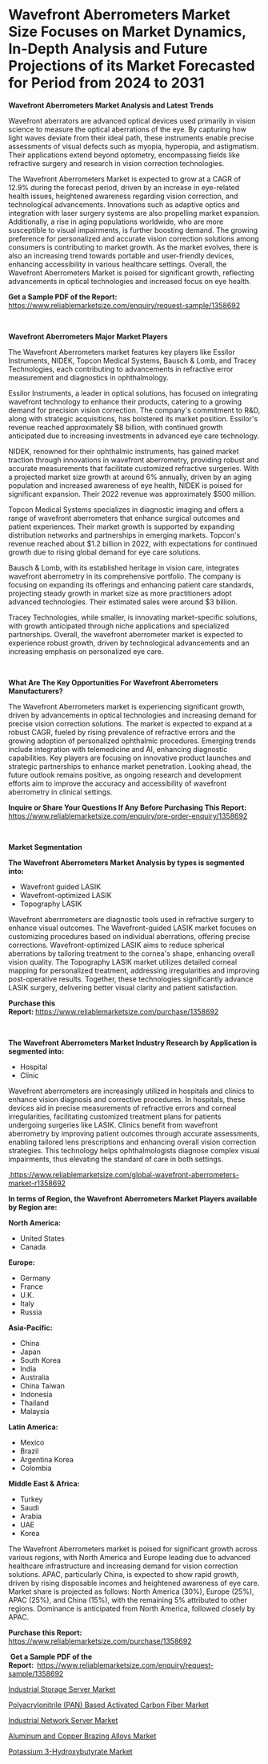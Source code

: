 <p><h1>Wavefront Aberrometers Market Size Focuses on Market Dynamics, In-Depth Analysis and Future Projections of its Market Forecasted for Period from 2024 to 2031</h1></p><p><strong>Wavefront Aberrometers Market Analysis and Latest Trends</strong></p>
<p><p>Wavefront aberrators are advanced optical devices used primarily in vision science to measure the optical aberrations of the eye. By capturing how light waves deviate from their ideal path, these instruments enable precise assessments of visual defects such as myopia, hyperopia, and astigmatism. Their applications extend beyond optometry, encompassing fields like refractive surgery and research in vision correction technologies.</p><p>The Wavefront Aberrometers Market is expected to grow at a CAGR of 12.9% during the forecast period, driven by an increase in eye-related health issues, heightened awareness regarding vision correction, and technological advancements. Innovations such as adaptive optics and integration with laser surgery systems are also propelling market expansion. Additionally, a rise in aging populations worldwide, who are more susceptible to visual impairments, is further boosting demand. The growing preference for personalized and accurate vision correction solutions among consumers is contributing to market growth. As the market evolves, there is also an increasing trend towards portable and user-friendly devices, enhancing accessibility in various healthcare settings. Overall, the Wavefront Aberrometers Market is poised for significant growth, reflecting advancements in optical technologies and increased focus on eye health.</p></p>
<p><strong>Get a Sample PDF of the Report:&nbsp;</strong> <a href="https://www.reliablemarketsize.com/enquiry/request-sample/1358692?utm_campaign=1131&utm_medium=2&utm_source=Github&utm_content=ia&utm_term=11102024&utm_id=wavefront-aberrometers">https://www.reliablemarketsize.com/enquiry/request-sample/1358692</a></p>
<p>&nbsp;</p>
<p><strong>Wavefront Aberrometers Major Market Players</strong></p>
<p><p>The Wavefront Aberrometers market features key players like Essilor Instruments, NIDEK, Topcon Medical Systems, Bausch & Lomb, and Tracey Technologies, each contributing to advancements in refractive error measurement and diagnostics in ophthalmology.</p><p>Essilor Instruments, a leader in optical solutions, has focused on integrating wavefront technology to enhance their products, catering to a growing demand for precision vision correction. The company's commitment to R&D, along with strategic acquisitions, has bolstered its market position. Essilor's revenue reached approximately $8 billion, with continued growth anticipated due to increasing investments in advanced eye care technology.</p><p>NIDEK, renowned for their ophthalmic instruments, has gained market traction through innovations in wavefront aberrometry, providing robust and accurate measurements that facilitate customized refractive surgeries. With a projected market size growth at around 6% annually, driven by an aging population and increased awareness of eye health, NIDEK is poised for significant expansion. Their 2022 revenue was approximately $500 million.</p><p>Topcon Medical Systems specializes in diagnostic imaging and offers a range of wavefront aberrometers that enhance surgical outcomes and patient experiences. Their market growth is supported by expanding distribution networks and partnerships in emerging markets. Topcon's revenue reached about $1.2 billion in 2022, with expectations for continued growth due to rising global demand for eye care solutions.</p><p>Bausch & Lomb, with its established heritage in vision care, integrates wavefront aberrometry in its comprehensive portfolio. The company is focusing on expanding its offerings and enhancing patient care standards, projecting steady growth in market size as more practitioners adopt advanced technologies. Their estimated sales were around $3 billion.</p><p>Tracey Technologies, while smaller, is innovating market-specific solutions, with growth anticipated through niche applications and specialized partnerships. Overall, the wavefront aberrometer market is expected to experience robust growth, driven by technological advancements and an increasing emphasis on personalized eye care.</p></p>
<p>&nbsp;</p>
<p><strong>What Are The Key Opportunities For Wavefront Aberrometers Manufacturers?</strong></p>
<p><p>The Wavefront Aberrometers market is experiencing significant growth, driven by advancements in optical technologies and increasing demand for precise vision correction solutions. The market is expected to expand at a robust CAGR, fueled by rising prevalence of refractive errors and the growing adoption of personalized ophthalmic procedures. Emerging trends include integration with telemedicine and AI, enhancing diagnostic capabilities. Key players are focusing on innovative product launches and strategic partnerships to enhance market penetration. Looking ahead, the future outlook remains positive, as ongoing research and development efforts aim to improve the accuracy and accessibility of wavefront aberrometry in clinical settings.</p></p>
<p><strong>Inquire or Share Your Questions If Any Before Purchasing This Report:</strong> <a href="https://www.reliablemarketsize.com/enquiry/pre-order-enquiry/1358692?utm_campaign=1131&utm_medium=2&utm_source=Github&utm_content=ia&utm_term=11102024&utm_id=wavefront-aberrometers">https://www.reliablemarketsize.com/enquiry/pre-order-enquiry/1358692</a></p>
<p>&nbsp;</p>
<p><strong>Market Segmentation</strong></p>
<p><strong>The Wavefront Aberrometers Market Analysis by types is segmented into:</strong></p>
<p><ul><li>Wavefront guided LASIK</li><li>Wavefront-optimized LASIK</li><li>Topography LASIK</li></ul></p>
<p><p>Wavefront aberrrometers are diagnostic tools used in refractive surgery to enhance visual outcomes. The Wavefront-guided LASIK market focuses on customizing procedures based on individual aberrations, offering precise corrections. Wavefront-optimized LASIK aims to reduce spherical aberrations by tailoring treatment to the cornea's shape, enhancing overall vision quality. The Topography LASIK market utilizes detailed corneal mapping for personalized treatment, addressing irregularities and improving post-operative results. Together, these technologies significantly advance LASIK surgery, delivering better visual clarity and patient satisfaction.</p></p>
<p><strong>Purchase this Report:&nbsp;</strong><a href="https://www.reliablemarketsize.com/purchase/1358692?utm_campaign=1131&utm_medium=2&utm_source=Github&utm_content=ia&utm_term=11102024&utm_id=wavefront-aberrometers">https://www.reliablemarketsize.com/purchase/1358692</a></p>
<p>&nbsp;</p>
<p><strong>The Wavefront Aberrometers Market Industry Research by Application is segmented into:</strong></p>
<p><ul><li>Hospital</li><li>Clinic</li></ul></p>
<p><p>Wavefront aberrometers are increasingly utilized in hospitals and clinics to enhance vision diagnosis and corrective procedures. In hospitals, these devices aid in precise measurements of refractive errors and corneal irregularities, facilitating customized treatment plans for patients undergoing surgeries like LASIK. Clinics benefit from wavefront aberrometry by improving patient outcomes through accurate assessments, enabling tailored lens prescriptions and enhancing overall vision correction strategies. This technology helps ophthalmologists diagnose complex visual impairments, thus elevating the standard of care in both settings.</p></p>
<p><a href="https://www.reliablemarketsize.com/global-wavefront-aberrometers-market-r1358692?utm_campaign=1131&utm_medium=2&utm_source=Github&utm_content=ia&utm_term=11102024&utm_id=wavefront-aberrometers">&nbsp;https://www.reliablemarketsize.com/global-wavefront-aberrometers-market-r1358692</a></p>
<p><strong>In terms of Region, the Wavefront Aberrometers Market Players available by Region are:</strong></p>
<p>
    <p> <strong> North America: </strong>
        <ul>
            <li>United States</li>
            <li>Canada</li>
        </ul>
        </p> 
    <p> <strong> Europe: </strong>
        <ul>
            <li>Germany</li>
            <li>France</li>
            <li>U.K.</li>
            <li>Italy</li>
            <li>Russia</li>
        </ul>
        </p> 
    <p> <strong> Asia-Pacific: </strong>
        <ul>
            <li>China</li>
            <li>Japan</li>
            <li>South Korea</li>
            <li>India</li>
            <li>Australia</li>
            <li>China Taiwan</li>
            <li>Indonesia</li>
            <li>Thailand</li>
            <li>Malaysia</li>
        </ul>
        </p> 
    <p> <strong> Latin America: </strong>
        <ul>
            <li>Mexico</li>
            <li>Brazil</li>
            <li>Argentina Korea</li>
            <li>Colombia</li>
        </ul>
        </p> 
    <p> <strong> Middle East & Africa: </strong>
        <ul>
            <li>Turkey</li>
            <li>Saudi</li>
            <li>Arabia</li>
            <li>UAE</li>
            <li>Korea</li>
        </ul>
    </p>
    </p>
<p><p>The Wavefront Aberrometers market is poised for significant growth across various regions, with North America and Europe leading due to advanced healthcare infrastructure and increasing demand for vision correction solutions. APAC, particularly China, is expected to show rapid growth, driven by rising disposable incomes and heightened awareness of eye care. Market share is projected as follows: North America (30%), Europe (25%), APAC (25%), and China (15%), with the remaining 5% attributed to other regions. Dominance is anticipated from North America, followed closely by APAC.</p></p>
<p><strong>Purchase this Report: </strong><a href="https://www.reliablemarketsize.com/purchase/1358692?utm_campaign=1131&utm_medium=2&utm_source=Github&utm_content=ia&utm_term=11102024&utm_id=wavefront-aberrometers">https://www.reliablemarketsize.com/purchase/1358692</a></p>
<p>&nbsp;<strong>Get a Sample PDF of the Report:&nbsp;&nbsp;</strong><a href="https://www.reliablemarketsize.com/enquiry/request-sample/1358692?utm_campaign=1131&utm_medium=2&utm_source=Github&utm_content=ia&utm_term=11102024&utm_id=wavefront-aberrometers">https://www.reliablemarketsize.com/enquiry/request-sample/1358692</a></p>
<p><strong></strong></p>
<p><p><a href="https://issuu.com/reportprime-2/docs/industrial-storage-server-market-si_4c7edc26c43a2d?utm_campaign=1131&utm_medium=2&utm_source=Github&utm_content=ia&utm_term=11102024&utm_id=wavefront-aberrometers">Industrial Storage Server Market</a></p><p><a href="https://www.linkedin.com/pulse/polyacrylonitrile-pan-based-activated-carbon-fiber-market-global-mnqbe?utm_campaign=1131&utm_medium=2&utm_source=Github&utm_content=ia&utm_term=11102024&utm_id=wavefront-aberrometers">Polyacrylonitrile (PAN) Based Activated Carbon Fiber Market</a></p><p><a href="https://issuu.com/reportprime-2/docs/industrial-network-server-market-si_873393076eda3e?utm_campaign=1131&utm_medium=2&utm_source=Github&utm_content=ia&utm_term=11102024&utm_id=wavefront-aberrometers">Industrial Network Server Market</a></p><p><a href="https://www.linkedin.com/pulse/global-aluminum-copper-brazing-alloys-market-trends-forecasts-men6e?utm_campaign=1131&utm_medium=2&utm_source=Github&utm_content=ia&utm_term=11102024&utm_id=wavefront-aberrometers">Aluminum and Copper Brazing Alloys Market</a></p><p><a href="https://www.linkedin.com/pulse/deep-dive-potassium-3-hydroxybutyrate-market-itstrends-segmentation-tx8ae?utm_campaign=1131&utm_medium=2&utm_source=Github&utm_content=ia&utm_term=11102024&utm_id=wavefront-aberrometers">Potassium 3-Hydroxybutyrate Market</a></p></p>
